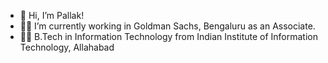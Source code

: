 - 👋 Hi, I’m Pallak!
- 👩‍💻 I’m currently working in Goldman Sachs, Bengaluru as an Associate.
- 👩‍🎓 B.Tech in Information Technology from Indian Institute of Information Technology, Allahabad
